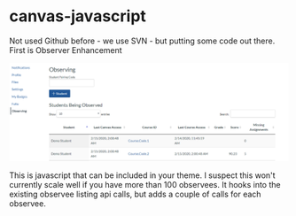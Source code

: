 # canvas-javascript

Not used Github before - we use SVN - but putting some code out there. First is Observer Enhancement

![Picture of the updated observer list](observerEnhancement.PNG)

This is javascript that can be included in your theme. I suspect this won't currently scale well if you have more than 100 observees. It hooks into the existing observee listing api calls, but adds a couple of calls for each observee.
